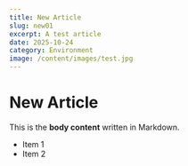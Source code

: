 ```yaml
---
title: New Article
slug: new01
excerpt: A test article
date: 2025-10-24
category: Environment
image: /content/images/test.jpg
---
```


# New Article

This is the **body content** written in Markdown.

- Item 1
- Item 2